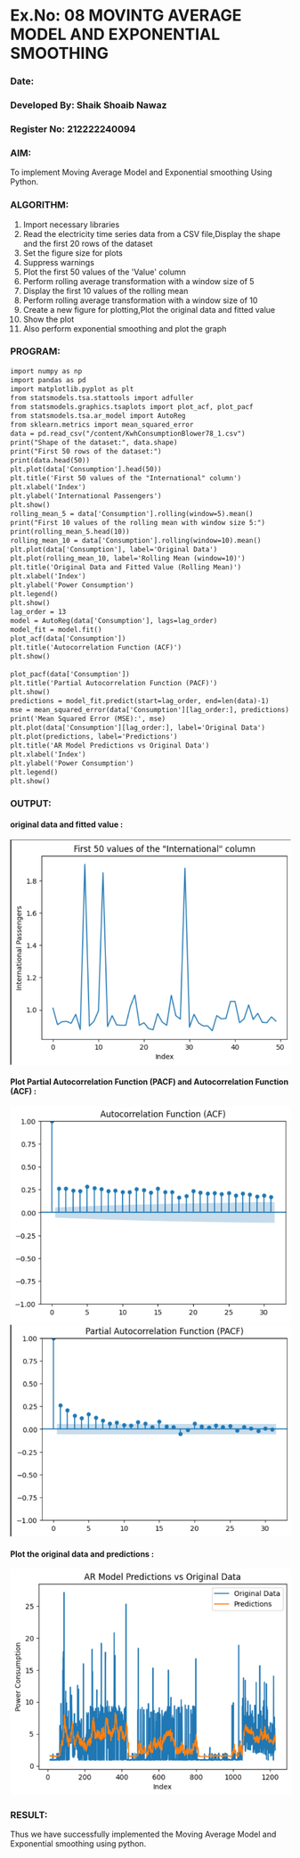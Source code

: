 # Ex.No: 08     MOVINTG AVERAGE MODEL AND EXPONENTIAL SMOOTHING
### Date: 
### Developed By: Shaik Shoaib Nawaz
### Register No: 212222240094


### AIM:
To implement Moving Average Model and Exponential smoothing Using Python.
### ALGORITHM:
1. Import necessary libraries
2. Read the electricity time series data from a CSV file,Display the shape and the first 20 rows of
the dataset
3. Set the figure size for plots
4. Suppress warnings
5. Plot the first 50 values of the 'Value' column
6. Perform rolling average transformation with a window size of 5
7. Display the first 10 values of the rolling mean
8. Perform rolling average transformation with a window size of 10
9. Create a new figure for plotting,Plot the original data and fitted value
10. Show the plot
11. Also perform exponential smoothing and plot the graph
### PROGRAM:
```
import numpy as np
import pandas as pd
import matplotlib.pyplot as plt
from statsmodels.tsa.stattools import adfuller
from statsmodels.graphics.tsaplots import plot_acf, plot_pacf
from statsmodels.tsa.ar_model import AutoReg
from sklearn.metrics import mean_squared_error
data = pd.read_csv("/content/KwhConsumptionBlower78_1.csv")
print("Shape of the dataset:", data.shape)
print("First 50 rows of the dataset:")
print(data.head(50))
plt.plot(data['Consumption'].head(50))
plt.title('First 50 values of the "International" column')
plt.xlabel('Index')
plt.ylabel('International Passengers')
plt.show()
rolling_mean_5 = data['Consumption'].rolling(window=5).mean()
print("First 10 values of the rolling mean with window size 5:")
print(rolling_mean_5.head(10))
rolling_mean_10 = data['Consumption'].rolling(window=10).mean()
plt.plot(data['Consumption'], label='Original Data')
plt.plot(rolling_mean_10, label='Rolling Mean (window=10)')
plt.title('Original Data and Fitted Value (Rolling Mean)')
plt.xlabel('Index')
plt.ylabel('Power Consumption')
plt.legend()
plt.show()
lag_order = 13
model = AutoReg(data['Consumption'], lags=lag_order)
model_fit = model.fit()
plot_acf(data['Consumption'])
plt.title('Autocorrelation Function (ACF)')
plt.show()

plot_pacf(data['Consumption'])
plt.title('Partial Autocorrelation Function (PACF)')
plt.show()
predictions = model_fit.predict(start=lag_order, end=len(data)-1)
mse = mean_squared_error(data['Consumption'][lag_order:], predictions)
print('Mean Squared Error (MSE):', mse)
plt.plot(data['Consumption'][lag_order:], label='Original Data')
plt.plot(predictions, label='Predictions')
plt.title('AR Model Predictions vs Original Data')
plt.xlabel('Index')
plt.ylabel('Power Consumption')
plt.legend()
plt.show()

```

### OUTPUT:

#### original data and fitted value :
![alt text](image-2.png)

#### Plot Partial Autocorrelation Function (PACF) and Autocorrelation Function (ACF) :
![alt text](image-4.png)
![alt text](image-5.png)

#### Plot the original data and predictions :
![alt text](image-6.png)




### RESULT:
Thus we have successfully implemented the Moving Average Model and Exponential smoothing using python.
